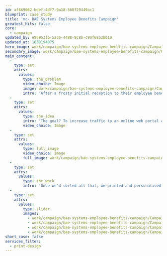 ```yaml
---
id: af669062-bdef-4df7-9a18-568f29449ac1
blueprint: case_study
title: 'mc- BAE Systems Employee Benefits Campaign'
greatest_hits: false
core:
  - campaign
updated_by: e85953fb-52c6-4488-8c8b-c90f68b2bb10
updated_at: 1638194075
hero_image: work/campaign/bae-systems-employee-benefits-campaign/Campaign-3-BAE-Full-Image-1360x768.5.jpg
secondary_image: work/campaign/bae-systems-employee-benefits-campaign/Campaign-3-BAE-Secondary-Image-896x597.jpg
main_content:
  -
    type: set
    attrs:
      values:
        type: the_problem
        video_choice: Image
        image: work/campaign/bae-systems-employee-benefits-campaign/Campaign-3-BAE-Large-927x522.jpg
        intro: 'After a frosty initial reception to their employee benefit scheme, BAE Systems came to us to warm things up a bit. '
  -
    type: set
    attrs:
      values:
        type: the_idea
        intro: 'The goal? To increase traffic to an online web portal and encourage sign ups. After a bit of a think about the format, we found an idea that sold employees on the benefits of the scheme and made sign up a lot easier. We also did some Olympics-grade postal gymnastics to get round Royal Mail’s tight mail guidelines. '
        video_choice: Image
  -
    type: set
    attrs:
      values:
        type: full_image
        video_choice: Image
        full_image: work/campaign/bae-systems-employee-benefits-campaign/Campaign-3-BAE-FullScreen-1360x768.5.jpg
  -
    type: set
    attrs:
      values:
        type: the_work
        intro: 'Once we’d sorted all that, we printed and personalised 34,000 mailers. The mailers were sent around the world along with posters and e-cards to stretch the campaign into multiple media. The result? A lot more signups and a much happier client. '
  -
    type: set
    attrs:
      values:
        type: slider
        images:
          - work/campaign/bae-systems-employee-benefits-campaign/Campaign-3-BAE-Small-Image-740x416.25.jpg
          - work/campaign/bae-systems-employee-benefits-campaign/Campaign-3-BAE-Small-Image-740x416.25-4.jpg
          - work/campaign/bae-systems-employee-benefits-campaign/Campaign-3-BAE-Small-Image-740x416.25-3.jpg
          - work/campaign/bae-systems-employee-benefits-campaign/Campaign-3-BAE-Small-Image-740x416.25-2.jpg
short_case: false
services_filter:
  - print-design
---
```

